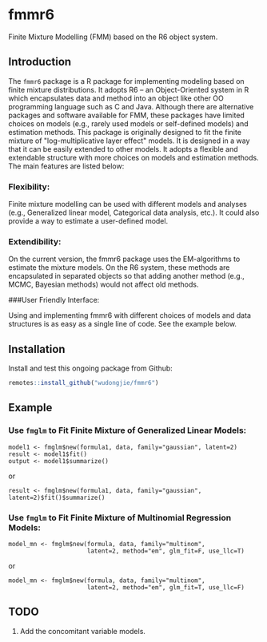 # fmmr6
Finite Mixture Modelling (FMM) based on the R6 object system.

## Introduction

The `fmmr6` package is a R package for implementing modeling based on finite mixture distributions. It adopts R6 – an Object-Oriented system in R which encapsulates data and method into an object like other OO programming language such as C and Java. Although there are alternative packages and software available for FMM, these packages have limited choices on models (e.g., rarely used models or self-defined models) and estimation methods.
This package is originally designed to fit the finite mixture of "log-multiplicative layer effect" models. It is designed in a way that it can be easily extended to other models. It adopts a flexible and extendable structure with more choices on models and estimation methods. The main features are listed below:

### Flexibility:  

Finite mixture modelling can be used with different models and analyses (e.g., Generalized linear model, Categorical data analysis, etc.). It could also provide a way to estimate a user-defined model.  

### Extendibility: 

On the current version, the fmmr6 package uses the EM-algorithms to estimate the mixture models. On the R6 system, these methods are encapsulated in separated objects so that adding another method (e.g., MCMC, Bayesian methods) would not affect old methods.

###User Friendly Interface: 

Using and implementing fmmr6 with different choices of models and data structures is as easy as a single line of code. See the example below.



## Installation

Install and test this ongoing package from Github:

``` r
remotes::install_github("wudongjie/fmmr6")
```

## Example
### Use `fmglm` to Fit Finite Mixture of Generalized Linear Models:

```
model1 <- fmglm$new(formula1, data, family="gaussian", latent=2)
result <- model1$fit()
output <- model1$summarize()
```

or

```
result <- fmglm$new(formula1, data, family="gaussian", latent=2)$fit()$summarize()
```

### Use `fmglm` to Fit Finite Mixture of Multinomial Regression Models:

```
model_mn <- fmglm$new(formula, data, family="multinom",
                      latent=2, method="em", glm_fit=F, use_llc=T)
```

or

```
model_mn <- fmglm$new(formula, data, family="multinom",
                      latent=2, method="em", glm_fit=T, use_llc=F)
```




## TODO
1. Add the concomitant variable models. 
